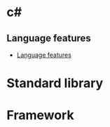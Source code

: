 # c#

## Language features
* [Language features](https://github.com/dotnet/roslyn/blob/master/docs/Language%20Feature%20Status.md)

# Standard library

# Framework
